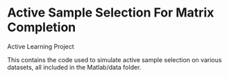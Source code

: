 Active Sample Selection For Matrix Completion
=======

Active Learning Project

This contains the code used to simulate active sample selection on various datasets, all included in the Matlab/data folder.


